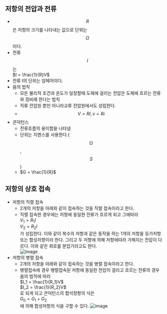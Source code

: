## 저항의 전압과 전류
+ $$R$$은 저항의 크기를 나타내는 값으로 단위는 $$Ω$$이다.
+ 전류 $$I$$는
    <br>
  $I = \frac{1}{R}V$
+ 전류 I의 단위는 암페어이다.
+ 옴의 법칙
    +  모든 물리적 조건과 온도가 일정할때 도체에 걸리는 전압은 도체에 흐르는 전류와 정비례 한다는 법칙
    +  직류 전압원 뿐만 아니라교류 전압원에서도 성립한다.
    + $$V = RI, v=Ri$$
+ 콘덕턴스
    +  전류흐름의 용이함을 나타냄
    +  단위는 지멘스를 사용한다.($$℧$$, $$S$$)
    +  $G = \frac{1}{R}$

## 저항의 상호 접속
+ 저항의 직렬 접속
  + 2개의 저항을 아래와 같이 접속하는 것을 직렬 접속이라고 한다.
  + 직렬 접속한 경우에는 저항에 동일한 전류가 흐르게 되고 그에따라 <br>$V_1 = R_1I$<br>$V_2 = R_2I$ <br>가 성립한다. 이와 같이 복수의 저항과 같은 동작을 하는 1개의 저항을 등가저항 또는 합성저항이라 한다. 그리고 두 저항에 의해 저항에따라 가해지는 전압이 다르다. 이와 같은 회로를 분압기라고도 한다.<br>
  ![image](https://github.com/user-attachments/assets/cf0d292d-f5f8-4b69-9cb2-41b8da0a17c5)
+ 저항의 병렬 접속
  + 2개의 저항을 아래와 같이 접속하는 것을 병렬 접속이라고 한다.
  + 병렬접속에 경우 병렬접속된 저항에 동일한 전압이 걸리고 흐르는 전류의 경우 옴의 법칙에 따라 <br>$I_1 = \frac{1}{R_1}V$<br>$I_2 = \frac{1}{R_2}V$<br>로 되게 되고 콘덕턴스의 합석정항의 식은 <br> $G_0 = G_1 + G_2$<br>에 의해 합성저항의 식을 구할 수 있다.
![image](https://github.com/user-attachments/assets/84d0641a-4d96-4a4f-85b2-791950973348)
